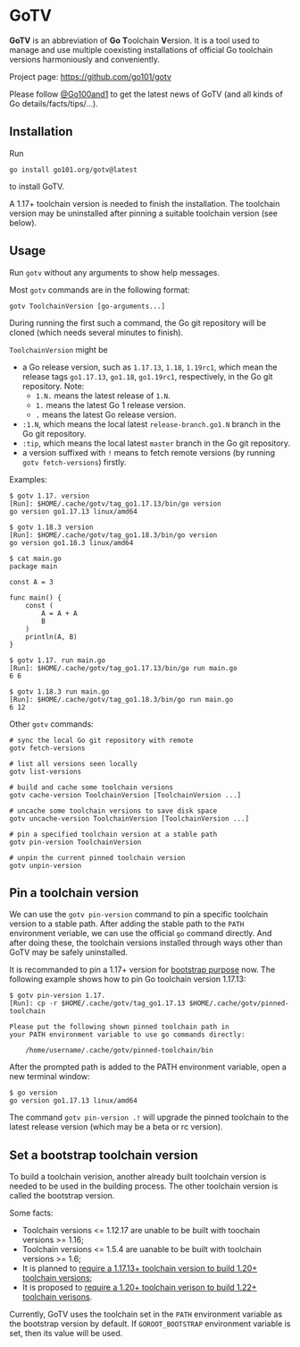 
# GoTV

**GoTV** is an abbreviation of **Go** **T**oolchain **V**ersion.
It is a tool used to manage and use multiple coexisting installations of official Go toolchain versions harmoniously and conveniently.

Project page: https://github.com/go101/gotv

Please follow [@Go100and1](https://twitter.com/go100and1) to get the latest news of GoTV
(and all kinds of Go details/facts/tips/...).

## Installation

Run

```
go install go101.org/gotv@latest
```

to install GoTV.

A 1.17+ toolchain version is needed to finish the installation.
The toolchain version may be uninstalled after pinning a suitable toolchain version (see below).

## Usage

Run `gotv` without any arguments to show help messages.

Most `gotv` commands are in the following format:

```
gotv ToolchainVersion [go-arguments...]
```

During running the first such a command, the Go git repository will be cloned (which needs several minutes to finish).

`ToolchainVersion` might be

* a Go release version, such as `1.17.13`, `1.18`, `1.19rc1`,
  which mean the release tags `go1.17.13`, `go1.18`, `go1.19rc1`, respectively,
  in the Go git repository.
  Note:
  * `1.N.` means the latest release of `1.N`.
  * `1.` means the latest Go 1 release version.
  * `.` means the latest Go release version.
* `:1.N`, which means the local latest `release-branch.go1.N` branch in the Go git repository.
* `:tip`, which means the local latest `master` branch in the Go git repository.
* a version suffixed with `!` means to fetch remote versions (by running `gotv fetch-versions`) firstly.

Examples:

```
$ gotv 1.17. version
[Run]: $HOME/.cache/gotv/tag_go1.17.13/bin/go version
go version go1.17.13 linux/amd64

$ gotv 1.18.3 version
[Run]: $HOME/.cache/gotv/tag_go1.18.3/bin/go version
go version go1.18.3 linux/amd64

$ cat main.go
package main

const A = 3

func main() {
	const (
		A = A + A
		B
	)
	println(A, B)
}

$ gotv 1.17. run main.go
[Run]: $HOME/.cache/gotv/tag_go1.17.13/bin/go run main.go
6 6

$ gotv 1.18.3 run main.go
[Run]: $HOME/.cache/gotv/tag_go1.18.3/bin/go run main.go
6 12
```

Other `gotv` commands:

```
# sync the local Go git repository with remote
gotv fetch-versions

# list all versions seen locally
gotv list-versions

# build and cache some toolchain versions
gotv cache-version ToolchainVersion [ToolchainVersion ...]

# uncache some toolchain versions to save disk space
gotv uncache-version ToolchainVersion [ToolchainVersion ...]

# pin a specified toolchain version at a stable path
gotv pin-version ToolchainVersion

# unpin the current pinned toolchain version
gotv unpin-version
```

## Pin a toolchain version

We can use the `gotv pin-version` command to pin a specific toolchain version to a stable path.
After adding the stable path to the `PATH` environment veriable,
we can use the official `go` command directly.
And after doing these, the toolchain versions installed through ways other than GoTV
may be safely uninstalled.

It is recommanded to pin a 1.17+ version for [bootstrap purpose](https://github.com/golang/go/issues/44505) now.
The following example shows how to pin Go toolchain version 1.17.13:

```
$ gotv pin-version 1.17.
[Run]: cp -r $HOME/.cache/gotv/tag_go1.17.13 $HOME/.cache/gotv/pinned-toolchain

Please put the following shown pinned toolchain path in
your PATH environment variable to use go commands directly:

	/home/username/.cache/gotv/pinned-toolchain/bin
```

After the prompted path is added to the PATH environment variable,
open a new terminal window:

```
$ go version
go version go1.17.13 linux/amd64
```

The command `gotv pin-version .!` will upgrade the pinned toolchain to the latest release version
(which may be a beta or rc version).

## Set a bootstrap toolchain version

To build a toolchain verision, another already built toolchain version is needed to be used in the building process.
The other toolchain version is called the bootstrap version.

Some facts:

* Toolchain versions <= 1.12.17 are unable to be built with toochain versions >= 1.16;
* Toolchain versions <= 1.5.4 are uanable to be built with toolchain versions >= 1.6;
* It is planned to [require a 1.17.13+ toolchain version to build 1.20+ toolchain versions](https://github.com/golang/go/issues/44505);
* It is proposed to [require a 1.20+ toolchain verison to build 1.22+ toolchain verisons](https://github.com/golang/go/issues/54265).

Currently, GoTV uses the toolchain set in the `PATH` environment variable as the bootstrap version by default.
If `GOROOT_BOOTSTRAP` environment variable is set, then its value will be used.







